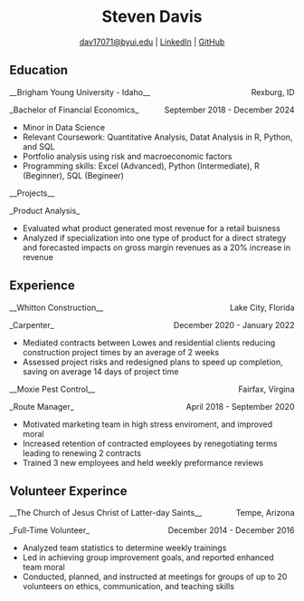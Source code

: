 
<h1 align="center">Steven Davis</h1>


<div align="center" id="webaddress">
  <a href="dav17071@byui.edu">dav17071@byui.edu</a>
  | <a href="https://www.linkedin.com/in/steven-ea-davis/">LinkedIn</a>
  | <a href="https://github.com/StevenEAdavis">GitHub</a>
</div>

<!-- https://www.monique.tech/the-art-of-markdown -->

## Education

<p style="text-align:left;">
    __Brigham Young University - Idaho__
    <span style="float:right;">
        Rexburg, ID 
    </span>
</p>

<p style="text-align:left;">
    _Bachelor of Financial Economics_
    <span style="float:right;">
        September 2018 - December 2024
    </span>
</p>

<ul style=“list-style-type:disc”>

<li>Minor in Data Science</li>

<li>Relevant Coursework: Quantitative Analysis, Datat Analysis in R, Python, and SQL</li>

<li>Portfolio analysis using risk and macroeconomic factors</li>

<li>Programming skills: Excel (Advanced), Python (Intermediate), R (Beginner), SQL (Begineer)</li>

</ul>

<p style="text-align:left;">
    __Projects__
</p>

<p style="text-align:left;">
    _Product Analysis_
</p>

<ul style=“list-style-type:disc”>

<li>Evaluated what product generated most revenue for a retail buisness</li>

<li>Analyzed if specialization into one type of product for a direct strategy and forecasted impacts on gross margin revenues as a 20% increase in revenue</li>

</ul>

## Experience

<p style="text-align:left;">
    __Whitton Construction__
    <span style="float:right;">
        Lake City, Florida
    </span>
</p>

<p style="text-align:left;">
    _Carpenter_
    <span style="float:right;">
        December 2020 - January 2022
    </span>
</p>

<ul style=“list-style-type:disc”>

<li>Mediated contracts between Lowes and residential clients reducing construction project times by an average of 2 weeks</li>

<li>Assessed project risks and redesigned plans to speed up completion, saving on average 14 days of project time</li>

</ul>


<p style="text-align:left;">
    __Moxie Pest Control__
    <span style="float:right;">
        Fairfax, Virgina
    </span>
</p>

<p style="text-align:left;">
    _Route Manager_
    <span style="float:right;">
        April 2018 - September 2020
    </span>
</p>

<ul style=“list-style-type:disc”>

<li>Motivated marketing team in high stress enviroment, and improved moral</li>

<li>Increased retention of contracted employees by renegotiating terms leading to renewing 2 contracts</li>

<li>Trained 3 new employees and held weekly preformance reviews</li>

</ul>

## Volunteer Experince

<p style="text-align:left;">
    __The Church of Jesus Christ of Latter-day Saints__
    <span style="float:right;">
        Tempe, Arizona
    </span>
</p>

<p style="text-align:left;">
    _Full-Time Volunteer_
    <span style="float:right;">
        December 2014 - December 2016
    </span>
</p>

<ul style=“list-style-type:disc”>

<li>Analyzed team statistics to determine weekly trainings</li>

<li>Led in achieving group improvement goals, and reported enhanced team moral</li>

<li>Conducted, planned, and instructed at meetings for groups of up to 20 volunteers on ethics, communication, and teaching skills</li>

</ul>

<!-- ### Footer

Last updated: May 2013 -->


